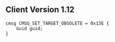## Client Version 1.12

```rust,ignore
cmsg CMSG_SET_TARGET_OBSOLETE = 0x13E {
    Guid guid;    
}

```
